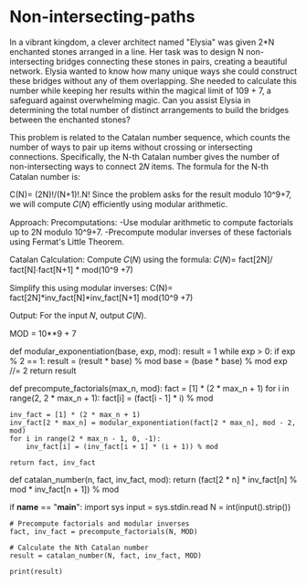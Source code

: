 # Non-intersecting-paths

In a vibrant kingdom, a clever architect named "Elysia" was given 2*N enchanted stones arranged in a line. Her task was to design N non-intersecting bridges connecting these stones in pairs, creating a beautiful network. Elysia wanted to know how many unique ways she could construct these bridges without any of them overlapping. She needed to calculate this number while keeping her results within the magical limit of 109 + 7, a safeguard against overwhelming magic.
Can you assist Elysia in determining the total number of distinct arrangements to build the bridges between the enchanted stones?

This problem is related to the Catalan number sequence, which counts the number of ways to pair up items without crossing or intersecting connections. Specifically, the N-th Catalan number gives the number of non-intersecting ways to connect 2𝑁 items.
The formula for the N-th Catalan number is:

C(N)= (2N)!/(N+1)!.N!
Since the problem asks for the result modulo 10^9+7,  we will compute 𝐶(𝑁) efficiently using modular arithmetic.

Approach:
Precomputations:
-Use modular arithmetic to compute factorials up to 2N modulo 10^9+7.
-Precompute modular inverses of these factorials using Fermat's Little Theorem.

Catalan Calculation:
Compute 𝐶(𝑁) using the formula:
𝐶(𝑁)= fact[2N]/ fact[N]⋅fact[N+1] * mod(10^9 +7)

Simplify this using modular inverses:
C(N)= fact[2N]*inv_fact[N]*inv_fact[N+1] mod(10^9 +7)

Output:
For the input 𝑁, output 𝐶(𝑁).

MOD = 10**9 + 7

def modular_exponentiation(base, exp, mod):
    result = 1
    while exp > 0:
        if exp % 2 == 1:
            result = (result * base) % mod
        base = (base * base) % mod
        exp //= 2
    return result

def precompute_factorials(max_n, mod):
    fact = [1] * (2 * max_n + 1)
    for i in range(2, 2 * max_n + 1):
        fact[i] = (fact[i - 1] * i) % mod
    
    inv_fact = [1] * (2 * max_n + 1)
    inv_fact[2 * max_n] = modular_exponentiation(fact[2 * max_n], mod - 2, mod)
    for i in range(2 * max_n - 1, 0, -1):
        inv_fact[i] = (inv_fact[i + 1] * (i + 1)) % mod
    
    return fact, inv_fact

def catalan_number(n, fact, inv_fact, mod):
    return (fact[2 * n] * inv_fact[n] % mod * inv_fact[n + 1]) % mod

if __name__ == "__main__":
    import sys
    input = sys.stdin.read
    N = int(input().strip())
    
    # Precompute factorials and modular inverses
    fact, inv_fact = precompute_factorials(N, MOD)
    
    # Calculate the Nth Catalan number
    result = catalan_number(N, fact, inv_fact, MOD)
    
    print(result)





​
